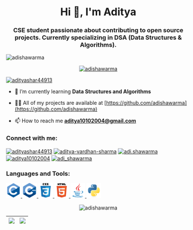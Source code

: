 <h1 align="center">Hi 👋, I'm Aditya</h1>
<h3 align="center">CSE student passionate about contributing to open source projects. Currently specializing in DSA (Data Structures & Algorithms).</h3>

<p align="left"> <img src="https://komarev.com/ghpvc/?username=adishawarma&label=Profile%20views&color=0e75b6&style=flat" alt="adishawarma" /> </p>

<p align="center"> <a href="https://github.com/ryo-ma/github-profile-trophy"><img src="https://github-profile-trophy.vercel.app/?username=adishawarma&theme=onedark" alt="adishawarma" /></a> </p>

<p align="left"> <a href="https://twitter.com/adityashar44913" target="blank"><img src="https://img.shields.io/twitter/follow/adityashar44913?logo=twitter&style=for-the-badge" alt="adityashar44913" /></a> </p>

- 🌱 I’m currently learning **Data Structures and Algorithms**

- 👨‍💻 All of my projects are available at [https://github.com/adishawarma](https://github.com/adishawarma)

- 📫 How to reach me **aditya10102004@gmail.com**

<h3 align="left">Connect with me:</h3>
<p align="left">
<a href="https://twitter.com/adityashar44913" target="blank"><img align="center" src="https://raw.githubusercontent.com/rahuldkjain/github-profile-readme-generator/master/src/images/icons/Social/twitter.svg" alt="adityashar44913" height="30" width="40" /></a>
<a href="https://linkedin.com/in/aditya-vardhan-sharma" target="blank"><img align="center" src="https://raw.githubusercontent.com/rahuldkjain/github-profile-readme-generator/master/src/images/icons/Social/linked-in-alt.svg" alt="aditya-vardhan-sharma" height="30" width="40" /></a>
<a href="https://instagram.com/adi.shawarma" target="blank"><img align="center" src="https://raw.githubusercontent.com/rahuldkjain/github-profile-readme-generator/master/src/images/icons/Social/instagram.svg" alt="adi.shawarma" height="30" width="40" /></a>
<a href="https://www.hackerrank.com/aditya10102004" target="blank"><img align="center" src="https://raw.githubusercontent.com/rahuldkjain/github-profile-readme-generator/master/src/images/icons/Social/hackerrank.svg" alt="aditya10102004" height="30" width="40" /></a>
<a href="https://www.leetcode.com/adi_shawarma" target="blank"><img align="center" src="https://raw.githubusercontent.com/rahuldkjain/github-profile-readme-generator/master/src/images/icons/Social/leet-code.svg" alt="adi_shawarma" height="30" width="40" /></a>
</p>

<h3 align="left">Languages and Tools:</h3>
<p align="left"> <a href="https://www.cprogramming.com/" target="_blank" rel="noreferrer"> <img src="https://raw.githubusercontent.com/devicons/devicon/master/icons/c/c-original.svg" alt="c" width="40" height="40"/> </a> <a href="https://www.w3schools.com/cpp/" target="_blank" rel="noreferrer"> <img src="https://raw.githubusercontent.com/devicons/devicon/master/icons/cplusplus/cplusplus-original.svg" alt="cplusplus" width="40" height="40"/> </a> <a href="https://www.w3schools.com/css/" target="_blank" rel="noreferrer"> <img src="https://raw.githubusercontent.com/devicons/devicon/master/icons/css3/css3-original-wordmark.svg" alt="css3" width="40" height="40"/> </a> <a href="https://www.w3.org/html/" target="_blank" rel="noreferrer"> <img src="https://raw.githubusercontent.com/devicons/devicon/master/icons/html5/html5-original-wordmark.svg" alt="html5" width="40" height="40"/> </a> <a href="https://www.java.com" target="_blank" rel="noreferrer"> <img src="https://raw.githubusercontent.com/devicons/devicon/master/icons/java/java-original.svg" alt="java" width="40" height="40"/> </a> <a href="https://www.python.org" target="_blank" rel="noreferrer"> <img src="https://raw.githubusercontent.com/devicons/devicon/master/icons/python/python-original.svg" alt="python" width="40" height="40"/> </a> </p>

<p align ="center"><img align="center" src="https://github-readme-stats.vercel.app/api/top-langs?username=adishawarma&show_icons=true&locale=en&layout=compact&theme=dracula" alt="adishawarma" /></p>

| ![](https://github-readme-streak-stats.herokuapp.com/?user=adishawarma&theme=dracula) | ![](https://github-readme-stats.vercel.app/api?username=adishawarma&show_icons=true&locale=en&theme=dracula) |
|-|-|


